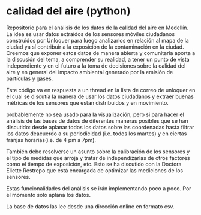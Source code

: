 # calidad del aire (python)
Repositorio para el análisis de los datos de la calidad del aire en Medellín.
La idea es usar datos extraídos de los sensores móviles ciudadanos construidos por Unloquer para luego analizarlos en relación al mapa de la ciudad ya sí contribuir a la exposición de la contaminación en la ciudad. Creemos que exponer estos datos de manera abierta y comunitaria aporta a la discusión del tema, a comprender su realidad, a tener un punto de vista independiente y en el futuro a la toma de decisiones sobre la calidad del aire y en general del impacto ambiental generado por la emisión de partículas y gases.

Este código va en respuesta a un thread en la lista de correo de unloquer en el cual se discutía la manera de usar los datos ciudadanos y extraer buenas métricas de los sensores que estan distribuidos y en movimiento.

probablemente no sea usado para la visualización, pero si para hacer el análisis de las bases de datos de diferentes maneras posibles que se han discutido: desde aplanar todos los datos sobre las coordenadas hasta filtrar los datos deacuerdo a su periodicidad (i.e. todos los martes) y en ciertas franjas horarias(i.e. de 4 pm a 7pm).

También debe resolverse un asunto sobre la calibración de los sensores y el tipo de medidas que arroja y tratar de independizarlas de otros factores como el tiempo de exposición, etc. Esto se ha discutido con la Doctora Eliette Restrepo que está encargada de optimizar las mediciones de los sensores.

Estas funcionalidades del análisis se irán implementando poco a poco. Por el momento solo aplana los datos.

La base de datos las lee desde una dirección online en formato csv.
